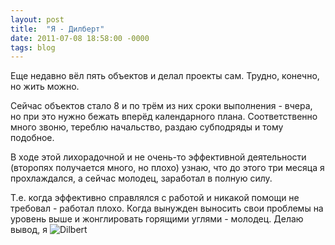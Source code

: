 ```yaml
---
layout: post
title:  "Я - Дилберт"
date: 2011-07-08 18:58:00 -0000
tags: blog
---
```


Еще недавно вёл пять объектов и делал проекты сам. Трудно, конечно, но жить можно. 

Сейчас объектов стало 8 и по трём из них сроки выполнения - вчера, но при это нужно бежать вперёд календарного плана. Соответственно много звоню, тереблю начальство, раздаю субподряды и тому подобное.

В ходе этой лихорадочной и не очень-то эффективной деятельности (второпях получается много, но плохо) узнаю, что до этого три месяца я прохлаждался, а сейчас молодец, заработал в полную силу.

Т.е. когда эффективно справлялся с работой и никакой помощи не требовал - работал плохо. Когда вынужден выносить свои проблемы на уровень выше и жонглировать горящими углями - молодец. Делаю вывод, я <img src="https://res.cloudinary.com/dlqc5rp9l/image/upload/v1646996234/blog/dilbert_h8em46.jpg" alt="Dilbert" />